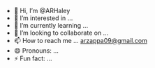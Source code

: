 - 👋 Hi, I’m @ARHaley
- 👀 I’m interested in ...
- 🌱 I’m currently learning ...
- 💞️ I’m looking to collaborate on ...
- 📫 How to reach me ... arzappa09@gmail.com
- 😄 Pronouns: ...
- ⚡ Fun fact: ...

<!---
ARHaley/ARHaley is a ✨ special ✨ repository because its `README.md` (this file) appears on your GitHub profile.
You can click the Preview link to take a look at your changes.
--->
